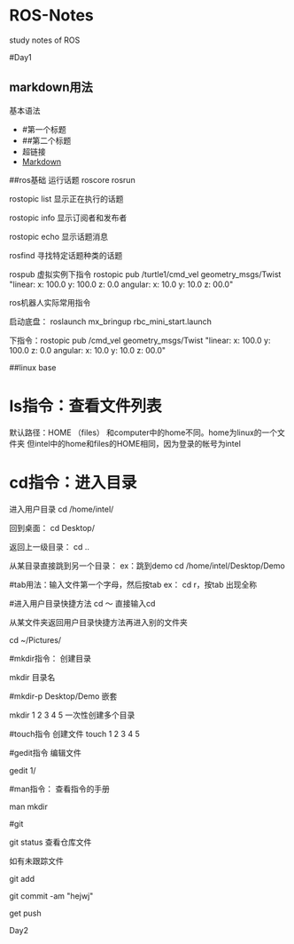 # ROS-Notes
study notes of ROS



#Day1

## markdown用法
基本语法
* #第一个标题
* ##第二个标题
* 超链接
* [Markdown](//www.markdown.cn/)



##ros基础
运行话题
roscore
rosrun

rostopic list 显示正在执行的话题

rostopic info 显示订阅者和发布者

rostopic echo 显示话题消息

rosfind 寻找特定话题种类的话题

rospub 虚拟实例下指令
rostopic pub /turtle1/cmd_vel geometry_msgs/Twist "linear:
  x: 100.0
  y: 100.0
  z: 0.0
angular:
  x: 10.0
  y: 10.0
  z: 00.0" 


ros机器人实际常用指令

启动底盘：
roslaunch mx_bringup rbc_mini_start.launch 

下指令：rostopic pub /cmd_vel geometry_msgs/Twist "linear:
  x: 100.0
  y: 100.0
  z: 0.0
angular:
  x: 10.0
  y: 10.0
  z: 00.0" 



##linux base

# ls指令：查看文件列表
默认路径：HOME （files）
和computer中的home不同。home为linux的一个文件夹
但intel中的home和files的HOME相同，因为登录的帐号为intel



# cd指令：进入目录
进入用户目录
cd /home/intel/

回到桌面：
cd Desktop/

返回上一级目录：
cd ..

从某目录直接跳到另一个目录：
ex：跳到demo
 cd /home/intel/Desktop/Demo


#tab用法：输入文件第一个字母，然后按tab
ex：
cd r，按tab
出现全称



#进入用户目录快捷方法
cd ～
直接输入cd

从某文件夹返回用户目录快捷方法再进入别的文件夹

 cd ~/Pictures/



#mkdir指令： 创建目录

mkdir 目录名

#mkdir-p Desktop/Demo 嵌套

 mkdir 1 2 3 4 5 一次性创建多个目录


#touch指令 创建文件 
 touch 1 2 3 4 5 

#gedit指令 编辑文件

gedit 1/


#man指令： 查看指令的手册

man mkdir


#git

git status 查看仓库文件

如有未跟踪文件

git add





git commit -am "hejwj"

get push






Day2



